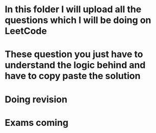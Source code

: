 # In this folder I will upload all the questions which I will be doing on LeetCode
# These question you just have to understand the logic behind and have to copy paste the solution
# Doing revision
# Exams coming